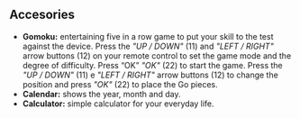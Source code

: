 ## Accesories

* **Gomoku:** entertaining five in a row game to put your skill to the test against the device. Press the *"UP / DOWN"* (11) and *"LEFT / RIGHT"* arrow buttons (12) on your remote control to set the game mode and the degree of difficulty. Press “OK” *"OK"* (22) to start the game. Press the  *"UP / DOWN"* (11) e *"LEFT / RIGHT"* arrow buttons (12) to change the position and  press *"OK"* (22) to place the Go pieces.
* **Calendar:** shows the year, month and day.
* **Calculator:** simple calculator for your everyday life.


